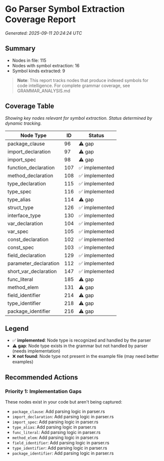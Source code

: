 # Go Parser Symbol Extraction Coverage Report

*Generated: 2025-09-11 20:24:24 UTC*

## Summary
- Nodes in file: 115
- Nodes with symbol extraction: 16
- Symbol kinds extracted: 9

> **Note**: This report tracks nodes that produce indexed symbols for code intelligence.
> For complete grammar coverage, see GRAMMAR_ANALYSIS.md

## Coverage Table

*Showing key nodes relevant for symbol extraction. Status determined by dynamic tracking.*

| Node Type | ID | Status |
|-----------|-----|--------|
| package_clause | 96 | ⚠️ gap |
| import_declaration | 97 | ⚠️ gap |
| import_spec | 98 | ⚠️ gap |
| function_declaration | 107 | ✅ implemented |
| method_declaration | 108 | ✅ implemented |
| type_declaration | 115 | ✅ implemented |
| type_spec | 116 | ✅ implemented |
| type_alias | 114 | ⚠️ gap |
| struct_type | 126 | ✅ implemented |
| interface_type | 130 | ✅ implemented |
| var_declaration | 104 | ✅ implemented |
| var_spec | 105 | ✅ implemented |
| const_declaration | 102 | ✅ implemented |
| const_spec | 103 | ✅ implemented |
| field_declaration | 129 | ✅ implemented |
| parameter_declaration | 112 | ✅ implemented |
| short_var_declaration | 147 | ✅ implemented |
| func_literal | 185 | ⚠️ gap |
| method_elem | 131 | ⚠️ gap |
| field_identifier | 214 | ⚠️ gap |
| type_identifier | 218 | ⚠️ gap |
| package_identifier | 216 | ⚠️ gap |

## Legend

- ✅ **implemented**: Node type is recognized and handled by the parser
- ⚠️ **gap**: Node type exists in the grammar but not handled by parser (needs implementation)
- ❌ **not found**: Node type not present in the example file (may need better examples)

## Recommended Actions

### Priority 1: Implementation Gaps
These nodes exist in your code but aren't being captured:

- `package_clause`: Add parsing logic in parser.rs
- `import_declaration`: Add parsing logic in parser.rs
- `import_spec`: Add parsing logic in parser.rs
- `type_alias`: Add parsing logic in parser.rs
- `func_literal`: Add parsing logic in parser.rs
- `method_elem`: Add parsing logic in parser.rs
- `field_identifier`: Add parsing logic in parser.rs
- `type_identifier`: Add parsing logic in parser.rs
- `package_identifier`: Add parsing logic in parser.rs

